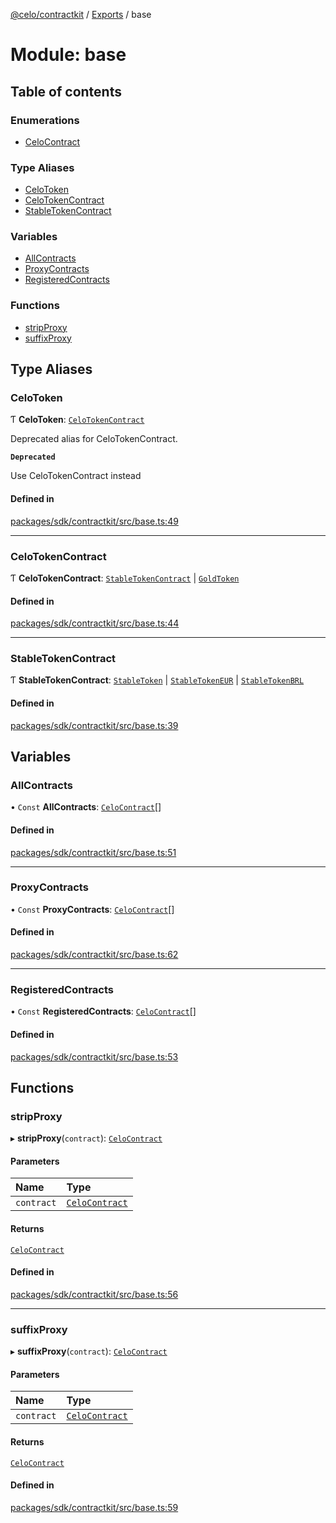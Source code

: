 [@celo/contractkit](../README.md) / [Exports](../modules.md) / base

# Module: base

## Table of contents

### Enumerations

- [CeloContract](../enums/base.CeloContract.md)

### Type Aliases

- [CeloToken](base.md#celotoken)
- [CeloTokenContract](base.md#celotokencontract)
- [StableTokenContract](base.md#stabletokencontract)

### Variables

- [AllContracts](base.md#allcontracts)
- [ProxyContracts](base.md#proxycontracts)
- [RegisteredContracts](base.md#registeredcontracts)

### Functions

- [stripProxy](base.md#stripproxy)
- [suffixProxy](base.md#suffixproxy)

## Type Aliases

### CeloToken

Ƭ **CeloToken**: [`CeloTokenContract`](base.md#celotokencontract)

Deprecated alias for CeloTokenContract.

**`Deprecated`**

Use CeloTokenContract instead

#### Defined in

[packages/sdk/contractkit/src/base.ts:49](https://github.com/celo-org/developer-tooling/blob/master/packages/sdk/contractkit/src/base.ts#L49)

___

### CeloTokenContract

Ƭ **CeloTokenContract**: [`StableTokenContract`](base.md#stabletokencontract) \| [`GoldToken`](../enums/base.CeloContract.md#goldtoken)

#### Defined in

[packages/sdk/contractkit/src/base.ts:44](https://github.com/celo-org/developer-tooling/blob/master/packages/sdk/contractkit/src/base.ts#L44)

___

### StableTokenContract

Ƭ **StableTokenContract**: [`StableToken`](../enums/base.CeloContract.md#stabletoken) \| [`StableTokenEUR`](../enums/base.CeloContract.md#stabletokeneur) \| [`StableTokenBRL`](../enums/base.CeloContract.md#stabletokenbrl)

#### Defined in

[packages/sdk/contractkit/src/base.ts:39](https://github.com/celo-org/developer-tooling/blob/master/packages/sdk/contractkit/src/base.ts#L39)

## Variables

### AllContracts

• `Const` **AllContracts**: [`CeloContract`](../enums/base.CeloContract.md)[]

#### Defined in

[packages/sdk/contractkit/src/base.ts:51](https://github.com/celo-org/developer-tooling/blob/master/packages/sdk/contractkit/src/base.ts#L51)

___

### ProxyContracts

• `Const` **ProxyContracts**: [`CeloContract`](../enums/base.CeloContract.md)[]

#### Defined in

[packages/sdk/contractkit/src/base.ts:62](https://github.com/celo-org/developer-tooling/blob/master/packages/sdk/contractkit/src/base.ts#L62)

___

### RegisteredContracts

• `Const` **RegisteredContracts**: [`CeloContract`](../enums/base.CeloContract.md)[]

#### Defined in

[packages/sdk/contractkit/src/base.ts:53](https://github.com/celo-org/developer-tooling/blob/master/packages/sdk/contractkit/src/base.ts#L53)

## Functions

### stripProxy

▸ **stripProxy**(`contract`): [`CeloContract`](../enums/base.CeloContract.md)

#### Parameters

| Name | Type |
| :------ | :------ |
| `contract` | [`CeloContract`](../enums/base.CeloContract.md) |

#### Returns

[`CeloContract`](../enums/base.CeloContract.md)

#### Defined in

[packages/sdk/contractkit/src/base.ts:56](https://github.com/celo-org/developer-tooling/blob/master/packages/sdk/contractkit/src/base.ts#L56)

___

### suffixProxy

▸ **suffixProxy**(`contract`): [`CeloContract`](../enums/base.CeloContract.md)

#### Parameters

| Name | Type |
| :------ | :------ |
| `contract` | [`CeloContract`](../enums/base.CeloContract.md) |

#### Returns

[`CeloContract`](../enums/base.CeloContract.md)

#### Defined in

[packages/sdk/contractkit/src/base.ts:59](https://github.com/celo-org/developer-tooling/blob/master/packages/sdk/contractkit/src/base.ts#L59)
